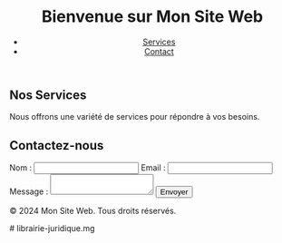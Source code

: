 <!DOCTYPE html>
<html lang="fr">
<head>
    <meta charset="UTF-8">
    <meta name="viewport" content="width=device-width, initial-scale=1.0">
    <title>Mon Site Web</title>
    <link rel="stylesheet" href="style.css">
</head>
<body>
    <header>
        <h1>Bienvenue sur Mon Site Web</h1>
        <nav>
            <ul>
                <li><a href="#services">Services</a></li>
                <li><a href="#contact">Contact</a></li>
            </ul>
        </nav>
    </header>
    <main>
        <section id="services">
            <h2>Nos Services</h2>
            <p>Nous offrons une variété de services pour répondre à vos besoins.</p>
        </section>
        <section id="contact">
            <h2>Contactez-nous</h2>
            <form id="contact-form">
                <label for="name">Nom :</label>
                <input type="text" id="name" name="name" required>
                <label for="email">Email :</label>
                <input type="email" id="email" name="email" required>
                <label for="message">Message :</label>
                <textarea id="message" name="message" required></textarea>
                <button type="submit">Envoyer</button>
            </form>
        </section>
    </main>
    <footer>
        <p>&copy; 2024 Mon Site Web. Tous droits réservés.</p>
    </footer>
    <script src="script.js"></script>
</body>
</html>
# librairie-juridique.mg
